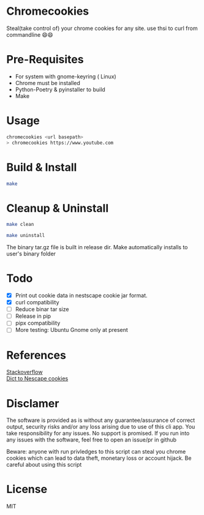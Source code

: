 # Chromecookies
Steal(take control of) your chrome cookies for any site. use thsi to curl from commandline 😄😄


# Pre-Requisites
- For system with gnome-keyring ( Linux)
- Chrome must be installed
- Python-Poetry & pyinstaller to build
- Make 


# Usage
```bash
chromecookies <url basepath>
> chromecookies https://www.youtube.com
```

# Build & Install
```bash
make
```

# Cleanup & Uninstall
```bash
make clean
```

```bash
make uninstall
```

The binary tar.gz file is built in release dir. Make automatically installs to user's binary folder

# Todo
- [x] Print out cookie data in nestscape cookie jar format. 
- [X] curl compatibility
- [ ] Reduce binar tar size
- [ ] Release in pip
- [ ] pipx compatibility
- [ ] More testing: Ubuntu Gnome only at present

# References  
[Stackoverflow](https://stackoverflow.com/questions/23153159/decrypting-chromium-cookies)  
[Dict to Nescape cookies](https://github.com/Neolyum/JsonToNetscape/blob/master/convert.py)

# Disclamer
The software is provided as is without any guarantee/assurance of correct output, security risks and/or
any loss arising due to use of this cli app. You take responsibility for any issues.
No support is promised. If you run into any issues with the software, feel free to open an issue/pr
in github 

Beware: anyone with run privledges to this script can steal you chrome cookies which
can lead to data theft, monetary loss or account hijack. Be careful about using this script

# License
MIT 

